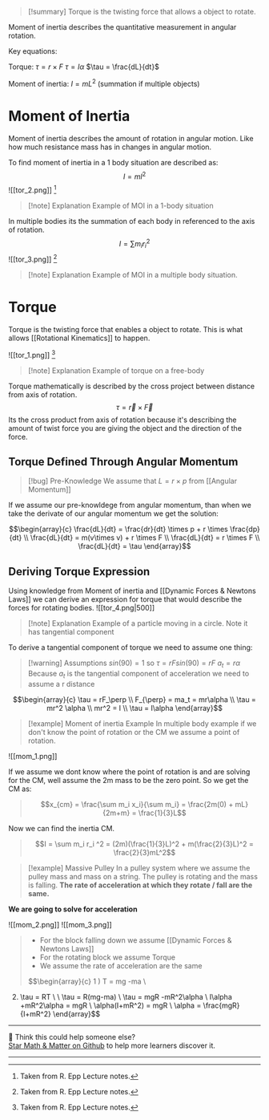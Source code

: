 
>[!summary]
Torque is the twisting force that allows a object to rotate.
>
Moment of inertia describes the quantitative measurement in angular rotation.
>
Key equations:
>
Torque:
$\tau = r \times F$
$\tau = I\alpha$
$\tau = \frac{dL}{dt}$
>
Moment of inertia:
$I = mL^2$
(summation if multiple objects)

# Moment of Inertia 
Moment of inertia describes the amount of rotation in angular motion. Like how much  resistance mass has in changes in angular motion. 

To find moment of inertia in a 1 body situation are described as:
$$I = ml^2$$
![[tor_2.png]]
[^1]
>[!note] Explanation
Example of MOI in a 1-body situation

In multiple bodies its the summation of each body in referenced to the axis of rotation.
$$I = \sum m_i r_i^2$$
![[tor_3.png]]
[^1]
>[!note] Explanation
Example of MOI in a multiple body situation.

# Torque
Torque is the twisting force that enables a object to rotate. This is what allows [[Rotational Kinematics]] to happen. 

![[tor_1.png]]
[^1]
>[!note] Explanation
Example of torque on a free-body

Torque mathematically is described by the cross project between distance from axis of rotation. $$\tau = \vec{r} \times \vec{F}$$Its the cross product from axis of rotation because it's describing the amount of twist force you are giving the object and the direction of the force.

## Torque Defined Through Angular Momentum 
>[!bug] Pre-Knowledge
We assume that $L = r \times p$ from [[Angular Momentum]] 

If we assume our pre-knowldege from angular momentum, than when we take the derivate of our angular momentum we get the solution:

$$\begin{array}{c}
\frac{dL}{dt} = \frac{dr}{dt} \times p + r \times \frac{dp}{dt} \\ 
\frac{dL}{dt} = m(v\times v) + r \times F \\ 
\frac{dL}{dt} = r \times F \\ 
\frac{dL}{dt} = \tau
\end{array}$$
## Deriving Torque Expression
Using knowledge from Moment of inertia and [[Dynamic Forces & Newtons Laws]] we can derive an expression for torque that would describe the forces for rotating bodies. 
![[tor_4.png|500]]
>[!note] Explanation
Example of a particle moving in a circle. Note it has tangential component 

To derive a tangential component of torque we need to assume one thing:
>[!warning] Assumptions 
$sin(90) = 1$ 
>so
$\tau = rFsin(90) = rF$
$a_t = r\alpha$ 
>Because $a_t$ is the tangential component of acceleration we need to assume a r distance

$$\begin{array}{c}
\tau = rF_\perp  \\ 
F_{\perp} = ma_t = mr\alpha \\ 
\tau = mr^2 \alpha \\
mr^2 = I \\ 
\tau = I\alpha
\end{array}$$



>[!example] Moment of inertia Example
>In multiple body example if we don't know the point of rotation or the CM we assume a point of rotation.
>
![[mom_1.png]]
>
If we assume we dont know where the point of rotation is and are solving for the CM, well assume the 2m mass to be the zero point. So we get the CM as:
>$$x_{cm} = \frac{\sum m_i x_i}{\sum m_i} = \frac{2m(0) + mL}{2m+m} = \frac{1}{3}L$$
>
Now we can find the inertia CM.
>$$I = \sum m_i r_i ^2 = (2m)(\frac{1}{3}L)^2 + m(\frac{2}{3}L)^2 = \frac{2}{3}mL^2$$

>[!example] Massive Pulley
In a pulley system where we assume the pulley mass and mass on a string. The pulley is rotating and the mass is falling. **The rate of acceleration at which they rotate / fall are the same.** 
>
**We are going to solve for acceleration**
>
![[mom_2.png]]
![[mom_3.png]]
>
>
>- For the block falling down we assume [[Dynamic Forces & Newtons Laws]] 
>- For the rotating block we assume Torque 
>- We assume the rate of acceleration are the same  
>
>$$\begin{array}{c}
1 ) T = mg -ma \\ 
2) \tau = RT \\ \\
\tau = R(mg-ma) \\ 
\tau = mgR -mR^2\alpha \\ 
I\alpha +mR^2\alpha = mgR \\ 
\alpha(I+mR^2) = mgR \\
\alpha = \frac{mgR}{I+mR^2}
\end{array}$$

[^1]: Taken from R. Epp Lecture notes.

---

🧪 Think this could help someone else?  
[Star Math & Matter on Github](https://github.com/rajeevphysics/Obsidan-MathMatter) to help more learners discover it.

---
